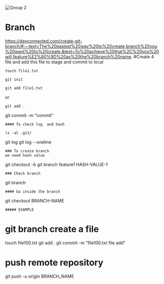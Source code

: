 ![Group 2](https://user-images.githubusercontent.com/23219981/190289696-68c0695a-0ae0-4bd7-8fe9-bb2761d094cf.jpg)
# Branch
https://devconnected.com/create-git-branch/#:~:text=The%20easiest%20way%20to%20create,branch%20you%20want%20to%20create.&text=To%20achieve%20that%2C%20you%20will,feature%E2%80%9D%20as%20the%20branch%20name.
#Create 4 file and add this file to stage and commit to local
  ```
touch file1.txt
```
```
git init
```
```
git add file1.txt
```
or 
```
git add .
```

git commit -m "commit"

```
#### To check log  and hash
```
```
ls -al .git/
```
git log
git log --oneline
```
### To create branch
we need hash value
```
git checkout -b <branch-name>
git branch feature1 HASH-VALUE-1
```
### Check branch
```
git branch
```
#### Go inside the branch
```
git checkout BRANCH-NAME
```
##### EXAMPLE
```
# git branch create a file
touch file100.txt
git add .
git commit -m "file100.txt file add"
# push remote repository
git push -u origin BRANCH_NAME

```
